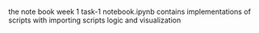 the note book week 1 task-1 notebook.ipynb contains implementations of scripts with importing scripts logic and visualization
